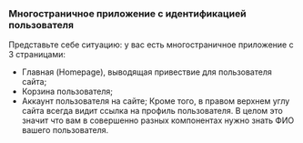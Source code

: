 ### Многостраничное приложение с идентификацией пользователя

Представьте себе ситуацию: у вас есть многостраничное приложение с 3 страницами:
- Главная (Homepage), выводящая привествие для пользователя сайта;
- Корзина пользователя;
- Аккаунт пользователя на сайте;
Кроме того, в правом верхнем углу сайта всегда видит ссылка на профиль пользователя. 
В целом это значит что вам в совершенно разных компонентах нужно знать ФИО вашего пользователя. 
